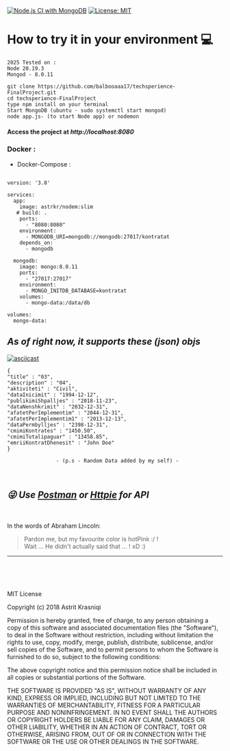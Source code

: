 <!--- #![alt text ](https://milanoschool.org/wp-content/uploads/2015/04/ODK-Logo-540x3201.jpg) -->


<!--- #[![Build Status](https://travis-ci.com/balbooaaa17/techsperience-FinalProject.svg?branch=master)] (https://travis-ci.com/balbooaaa17/techsperience-FinalProject) -->
[![Node.js CI with MongoDB](https://github.com/balbooaaa17/techsperience-FinalProject/actions/workflows/node.js.yml/badge.svg)](https://github.com/balbooaaa17/techsperience-FinalProject/actions/workflows/node.js.yml)
[![License: MIT](https://img.shields.io/badge/License-MIT-yellow.svg)](https://opensource.org/licenses/MIT)

# How to try it in your environment :computer:
```
2025 Tested on : 
Node 20.19.3
Mongod - 8.0.11 

```
    git clone https://github.com/balbooaaa17/techsperience-FinalProject.git
    cd techsperience-FinalProject
    type npm install on your terminal  
    Start MongoDB (ubuntu - sudo systemctl start mongod) 
    node app.js- (to start Node app) or nodemon 

####  Access the project at *http://localhost:8080*

### Docker : 
- Docker-Compose : 
```

version: '3.8'

services:
  app:
    image: astrkr/nodem:slim
   # build: .
    ports:
      - "8080:8080"
    environment:
      - MONGODB_URI=mongodb://mongodb:27017/kontratat
    depends_on:
      - mongodb

  mongodb:
    image: mongo:8.0.11
    ports:
      - "27017:27017"
    environment:
      - MONGO_INITDB_DATABASE=kontratat
    volumes:
      - mongo-data:/data/db

volumes:
  mongo-data:
```





## *As of right now, it supports these (json) objs*

[![asciicast](https://asciinema.org/a/190162.png)](https://asciinema.org/a/190162)


```
{
"title" : "03",
"description" : "04",
"aktiviteti" : "Civil",
"dataInicimit" : "1994-12-12",
"publikimiShpalljes" : "2018-11-23",
"dataNenshkrimit" : "2032-12-31",
"afatetPerImplementim" : "2044-12-31",
"afatetPerImplementim1" : "2013-12-13",
"dataPermbylljes" : "2398-12-31",
"cmimiKontrates" : "1450.50",
"cmimiTotalipaguar" : "13458.85",
"emriiKontratDhenesit" : "John Doe"
}
				
				- (p.s - Random Data added by my self) -
```
<br>

## *:stuck_out_tongue_winking_eye: Use [Postman](https://www.getpostman.com/) or [Httpie](https://httpie.org/) for API*   
<br> 

<br>
In the words of Abraham Lincoln:

> Pardon me, but my favourite color is hotPink :/ ! </br>
> Wait ... He didn't actually said that ... ! xD :)

---------------------------------------

<!--- ![alt text](http://techsperience.opendatakosovo.org/images/sm_techsperience.jpg) -->

</br> </br> </br> 

MIT License

Copyright (c) 2018 Astrit Krasniqi

Permission is hereby granted, free of charge, to any person obtaining a copy
of this software and associated documentation files (the "Software"), to deal
in the Software without restriction, including without limitation the rights
to use, copy, modify, merge, publish, distribute, sublicense, and/or sell
copies of the Software, and to permit persons to whom the Software is
furnished to do so, subject to the following conditions:

The above copyright notice and this permission notice shall be included in all
copies or substantial portions of the Software.

THE SOFTWARE IS PROVIDED "AS IS", WITHOUT WARRANTY OF ANY KIND, EXPRESS OR
IMPLIED, INCLUDING BUT NOT LIMITED TO THE WARRANTIES OF MERCHANTABILITY,
FITNESS FOR A PARTICULAR PURPOSE AND NONINFRINGEMENT. IN NO EVENT SHALL THE
AUTHORS OR COPYRIGHT HOLDERS BE LIABLE FOR ANY CLAIM, DAMAGES OR OTHER
LIABILITY, WHETHER IN AN ACTION OF CONTRACT, TORT OR OTHERWISE, ARISING FROM,
OUT OF OR IN CONNECTION WITH THE SOFTWARE OR THE USE OR OTHER DEALINGS IN THE
SOFTWARE.
